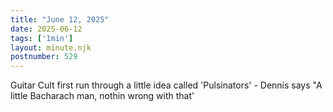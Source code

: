 ```yaml
---
title: "June 12, 2025"
date: 2025-06-12
tags: ['1min']
layout: minute.njk
postnumber: 529
---
```

Guitar Cult first run through a little idea called 'Pulsinators' - Dennis says "A little Bacharach man, nothin wrong with that'